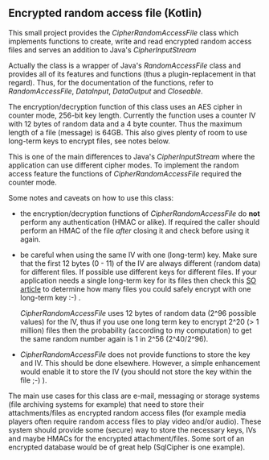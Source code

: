 ## Encrypted random access file (Kotlin) ##

This small project provides the _CipherRandomAccessFile_ class which implements functions
to create, write and read encrypted random access files and serves an addition to Java's 
_CipherInputStream_

Actually the class is a wrapper of Java's _RandomAccessFile_ class and provides all
of its features and functions (thus a plugin-replacement in that regard). Thus, for the 
documentation of the functions, refer to _RandomAccessFile_, _DataInput_, _DataOutput_ 
and _Closeable_.

The encryption/decryption function of this class uses an AES cipher in counter mode, 256-bit
key length. Currently the function uses a counter IV with 12 bytes of random data and a 4 byte
counter. Thus the maximum length of a file (message) is 64GB. This also gives plenty of room
to use long-term keys to encrypt files, see notes below.

This is one of the main differences to Java's _CipherInputStream_ where the application can use
different cipher modes. To implement the random access feature the functions of 
_CipherRandomAccessFile_ required the counter mode.

Some notes and caveats on how to use this class:

- the encryption/decryption functions of _CipherRandomAccessFile_ do __not__ perform any 
  authentication (HMAC or alike). If required the caller should perform an HMAC of the 
  file _after_ closing it and check before using it again.

- be careful when using the same IV with one (long-term) key. Make sure that the first 12 bytes
  (0 - 11) of the IV are always different (random data) for different files. If possible use
  different keys for different files. If your application needs a single long-term key for
  its files then check this [SO article][so_1] to determine how many files you could safely
  encrypt with one long-term key :-) .
  
  _CipherRandomAccessFile_ uses 12 bytes of random data (2^96 possible values) for the IV, thus if
  you use one long term key to encrypt 2^20 (> 1 million) files then the probability (according
  to my computation) to get the same random number again is 1 in 2^56 (2^40/2^96).

- _CipherRandomAccessFile_ does not provide functions to store the key and IV. This should be done
  elsewhere. However, a simple enhancement would enable it to store the IV (you should
  not store the key within the file ;-) ).

The main use cases for this class are e-mail, messaging or storage systems (file archiving
systems for example) that need to store their attachments/files as encrypted random access 
files (for example media players often require random access files to play video and/or audio).
These system should provide some (secure) way to store the necessary keys, IVs and maybe
HMACs for the encrypted attachment/files. Some sort of an encrypted database would
be of great help (SqlCipher is one example).

[so_1]: https://crypto.stackexchange.com/questions/10044/aes-ctr-with-similar-ivs-and-same-key

